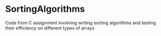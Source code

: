 # SortingAlgorithms

Code from C assignment involving writing sorting algorithms and testing their efficiency on different types of arrays
